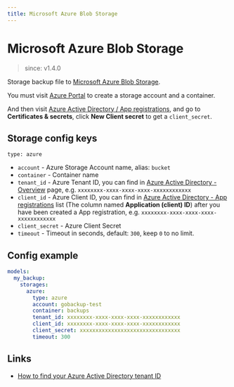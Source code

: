 ```yaml
---
title: Microsoft Azure Blob Storage
---
```


# Microsoft Azure Blob Storage

> since: v1.4.0

Storage backup file to [Microsoft Azure Blob Storage](https://azure.microsoft.com/en-us/services/storage/blobs/).

You must visit [Azure Portal](https://portal.azure.com) to create a storage account and a container.

And then visit [Azure Active Directory / App registrations](https://portal.azure.com/#view/Microsoft_AAD_IAM/ActiveDirectoryMenuBlade/~/RegisteredApps), and go to **Certificates & secrets**, click **New Client secret** to get a `client_secret`.

## Storage config keys

`type: azure`

- `account` - Azure Storage Account name, alias: `bucket`
- `container` - Container name
- `tenant_id` - Azure Tenant ID, you can find in [Azure Active Directory - Overview](https://portal.azure.com/#view/Microsoft_AAD_IAM/ActiveDirectoryMenuBlade/~/Overview) page, e.g. `xxxxxxxx-xxxx-xxxx-xxxx-xxxxxxxxxxxx`
- `client_id` - Azure Client ID, you can find in [Azure Active Directory - App registrations](https://portal.azure.com/#view/Microsoft_AAD_IAM/ActiveDirectoryMenuBlade/~/RegisteredApps) list (The column named **Application (client) ID**) after you have been created a App registration, e.g. `xxxxxxxx-xxxx-xxxx-xxxx-xxxxxxxxxxxx`
- `client_secret` - Azure Client Secret
- `timeout` - Timeout in seconds, default: `300`, keep `0` to no limit.

## Config example

```yml
models:
  my_backup:
    storages:
      azure:
        type: azure
        account: gobackup-test
        container: backups
        tenant_id: xxxxxxxx-xxxx-xxxx-xxxx-xxxxxxxxxxxx
        client_id: xxxxxxxx-xxxx-xxxx-xxxx-xxxxxxxxxxxx
        client_secret: xxxxxxxxxxxxxxxxxxxxxxxxxxxxxxxx
        timeout: 300
```

## Links

- [How to find your Azure Active Directory tenant ID](https://learn.microsoft.com/en-us/azure/active-directory/fundamentals/active-directory-how-to-find-tenant)
